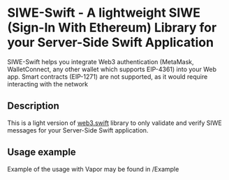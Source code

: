 # SIWE-Swift - A lightweight SIWE (Sign-In With Ethereum) Library for your Server-Side Swift Application

SIWE-Swift helps you integrate Web3 authentication (MetaMask, WalletConnect, any other wallet which supports EIP-4361) into your Web app.
Smart contracts (EIP-1271) are not supported, as it would require interacting with the network

## Description
This is a light version of [web3.swift](https://github.com/argentlabs/web3.swift) library to only validate and verify SIWE messages for your Server-Side Swift application.

## Usage example
Example of the usage with Vapor may be found in /Example
